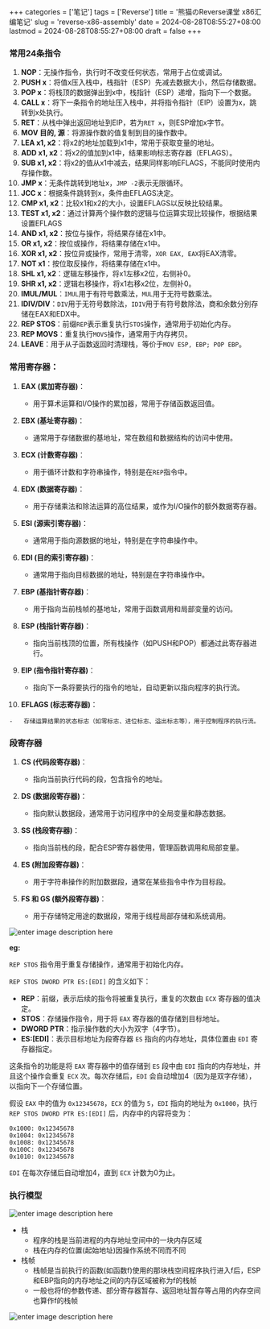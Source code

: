 ﻿+++
categories = ['笔记']
tags = ['Reverse']
title = '熊猫のReverse课堂 x86汇编笔记'
slug = 'reverse-x86-assembly'
date = 2024-08-28T08:55:27+08:00
lastmod = 2024-08-28T08:55:27+08:00
draft = false
+++

### 常用24条指令

1. **NOP**：无操作指令，执行时不改变任何状态，常用于占位或调试。
2. **PUSH x**：将值x压入栈中，栈指针（ESP）先减去数据大小，然后存储数据。
3. **POP x**：将栈顶的数据弹出到x中，栈指针（ESP）递增，指向下一个数据。
4. **CALL x**：将下一条指令的地址压入栈中，并将指令指针（EIP）设置为x，跳转到x处执行。
5. **RET**：从栈中弹出返回地址到EIP，若为`RET x`，则ESP增加x字节。
6. **MOV 目的, 源**：将源操作数的值复制到目的操作数中。
7. **LEA x1, x2**：将x2的地址加载到x1中，常用于获取变量的地址。
8. **ADD x1, x2**：将x2的值加到x1中，结果影响标志寄存器（EFLAGS）。
9. **SUB x1, x2**：将x2的值从x1中减去，结果同样影响EFLAGS，不能同时使用内存操作数。
10. **JMP x**：无条件跳转到地址x，`JMP -2`表示无限循环。
11. **JCC x**：根据条件跳转到x，条件由EFLAGS决定。
12. **CMP x1, x2**：比较x1和x2的大小，设置EFLAGS以反映比较结果。
13. **TEST x1, x2**：通过计算两个操作数的逻辑与位运算实现比较操作，根据结果设置EFLAGS
14. **AND x1, x2**：按位与操作，将结果存储在x1中。
15. **OR x1, x2**：按位或操作，将结果存储在x1中。
16. **XOR x1, x2**：按位异或操作，常用于清零，`XOR EAX, EAX`将EAX清零。
17. **NOT x1**：按位取反操作，将结果存储在x1中。
18. **SHL x1, x2**：逻辑左移操作，将x1左移x2位，右侧补0。
19. **SHR x1, x2**：逻辑右移操作，将x1右移x2位，左侧补0。
20. **IMUL/MUL**：`IMUL`用于有符号数乘法，`MUL`用于无符号数乘法。
21. **IDIV/DIV**：`DIV`用于无符号数除法，`IDIV`用于有符号数除法，商和余数分别存储在EAX和EDX中。
22. **REP STOS**：前缀`REP`表示重复执行`STOS`操作，通常用于初始化内存。
23. **REP MOVS**：重复执行`MOVS`操作，通常用于内存拷贝。
24. **LEAVE**：用于从子函数返回时清理栈，等价于`MOV ESP, EBP; POP EBP`。

### 常用寄存器：

1.  **EAX (累加寄存器)**：
    
    -   用于算术运算和I/O操作的累加器，常用于存储函数返回值。
2.  **EBX (基址寄存器)**：
    
    -   通常用于存储数据的基地址，常在数组和数据结构的访问中使用。
3.  **ECX (计数寄存器)**：
    
    -   用于循环计数和字符串操作，特别是在`REP`指令中。
4.  **EDX (数据寄存器)**：
    
    -   用于存储乘法和除法运算的高位结果，或作为I/O操作的额外数据寄存器。
5.  **ESI (源索引寄存器)**：
    
    -   通常用于指向源数据的地址，特别是在字符串操作中。
6.  **EDI (目的索引寄存器)**：
    
    -   通常用于指向目标数据的地址，特别是在字符串操作中。
7.  **EBP (基指针寄存器)**：
    
    -   用于指向当前栈帧的基地址，常用于函数调用和局部变量的访问。
8.  **ESP (栈指针寄存器)**：
    
    -   指向当前栈顶的位置，所有栈操作（如PUSH和POP）都通过此寄存器进行。
9.  **EIP (指令指针寄存器)**：
    
    -   指向下一条将要执行的指令的地址，自动更新以指向程序的执行流。
10.  **EFLAGS (标志寄存器)**：
    
    -   存储运算结果的状态标志（如零标志、进位标志、溢出标志等），用于控制程序的执行流。

### 段寄存器

1.  **CS (代码段寄存器)**：
    
    -   指向当前执行代码的段，包含指令的地址。
2.  **DS (数据段寄存器)**：
    
    -   指向默认数据段，通常用于访问程序中的全局变量和静态数据。
3.  **SS (栈段寄存器)**：
    
    -   指向当前栈的段，配合ESP寄存器使用，管理函数调用和局部变量。
4.  **ES (附加段寄存器)**：
    
    -   用于字符串操作的附加数据段，通常在某些指令中作为目标段。
5.  **FS 和 GS (额外段寄存器)**：
    
    -   用于存储特定用途的数据段，常用于线程局部存储和系统调用。

![enter image description here](https://pic.imgdb.cn/item/66ce705bd9c307b7e9ea01e9.jpg)

**eg:**

`REP STOS` 指令用于重复存储操作，通常用于初始化内存。

`REP STOS DWORD PTR ES:[EDI]` 的含义如下：

- **REP**：前缀，表示后续的指令将被重复执行，重复的次数由 `ECX` 寄存器的值决定。
- **STOS**：存储操作指令，用于将 `EAX` 寄存器的值存储到目标地址。
- **DWORD PTR**：指示操作数的大小为双字（4字节）。
- **ES:[EDI]**：表示目标地址为段寄存器 `ES` 指向的内存地址，具体位置由 `EDI` 寄存器指定。

这条指令的功能是将 `EAX` 寄存器中的值存储到 `ES` 段中由 `EDI` 指向的内存地址，并且这个操作会重复 `ECX` 次。每次存储后，`EDI` 会自动增加4（因为是双字存储），以指向下一个存储位置。

假设 `EAX` 中的值为 `0x12345678`，`ECX` 的值为 `5`，`EDI` 指向的地址为 `0x1000`，执行 `REP STOS DWORD PTR ES:[EDI]` 后，内存中的内容将变为：

```
0x1000: 0x12345678
0x1004: 0x12345678
0x1008: 0x12345678
0x100C: 0x12345678
0x1010: 0x12345678
```

`EDI` 在每次存储后自动增加4，直到 `ECX` 计数为0为止。

### 执行模型

![enter image description here](https://pic.imgdb.cn/item/66ce72b4d9c307b7e9eb615f.jpg)

- 栈
	- 程序的栈是当前进程的内存地址空间中的一块内存区域	
	- 栈在内存的位置(起始地址)因操作系统不同而不同
- 栈帧
	- 栈帧是当前执行的函数(如函数f)使用的那块栈空间程序执行进入f后，ESP和EBP指向的内存地址之间的内存区域被称为f的栈帧
	- 一般也将f的参数传递、部分寄存器暂存、返回地址暂存等占用的内存空间也算作f的栈帧

![enter image description here](https://pic.imgdb.cn/item/66ce7328d9c307b7e9ebabae.jpg)


